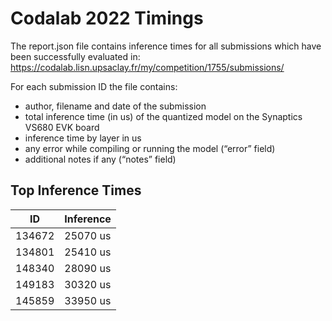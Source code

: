 # Codalab 2022 Timings

The report.json file contains inference times for all submissions which have been
successfully evaluated in: https://codalab.lisn.upsaclay.fr/my/competition/1755/submissions/

For each submission ID the file contains:
- author, filename and date of the submission
- total inference time (in us) of the quantized model on the Synaptics VS680 EVK board
- inference time by layer in us
- any error while compiling or running the model (“error” field)
- additional notes if any (“notes” field)


Top Inference Times
-------------------
ID      |  Inference
------  |  ---------
134672  |  25070 us
134801  |  25410 us
148340  |  28090 us
149183  |  30320 us
145859  |  33950 us
